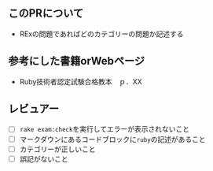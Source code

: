 ## このPRについて
- RExの問題であればどのカテゴリーの問題か記述する

## 参考にした書籍orWebページ
- Ruby技術者認定試験合格教本　ｐ．XX

## レビュアー
- [ ] `rake exam:check`を実行してエラーが表示されないこと
- [ ] マークダウンにあるコードブロックに`ruby`の記述があること
- [ ] カテゴリーが正しいこと
- [ ] 誤記がないこと
